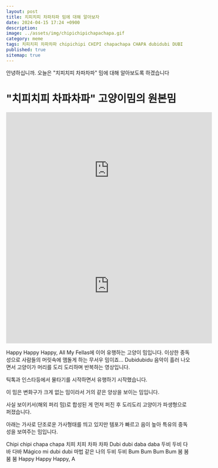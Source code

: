 ```yaml
---
layout: post
title: 치피치피 차파차파 밈에 대해 알아보자
date: 2024-04-15 17:24 +0900
description: 
image: ../assets/img/chipichipichapachapa.gif
category: meme
tags: 치피치피 차파차파 chipichipi CHIPI chapachapa CHAPA dubidubi DUBI
published: true
sitemap: true
---
```


안녕하십니까. 오늘은 "치피치피 차파차파" 밈에 대해 알아보도록 하겠습니다

# "치피치피 차파차파" 고양이밈의 원본밈
<iframe width="560" height="315" src="https://www.youtube.com/embed/wh9QLjk3M2k?si=IU2r1ysr4kxcJSZk" title="YouTube video player" frameborder="0" allow="accelerometer; autoplay; clipboard-write; encrypted-media; gyroscope; picture-in-picture; web-share" referrerpolicy="strict-origin-when-cross-origin" allowfullscreen></iframe>

<iframe width="560" height="315" src="https://www.youtube.com/embed/KbUBfXEju3c?si=hD7RFLCrDQvSTaE9" title="YouTube video player" frameborder="0" allow="accelerometer; autoplay; clipboard-write; encrypted-media; gyroscope; picture-in-picture; web-share" referrerpolicy="strict-origin-when-cross-origin" allowfullscreen></iframe>

Happy Happy Happy, All My Fellas에 이어 유행하는 고양이 밈입니다. 이상한 중독성으로 사람들의 머릿속에 맴돌게 하는 무서우 밈이죠... Dubidubidu 음악이 흘러 나오면서 고양이가 머리를 도리 도리하며 반복하는 영상입니다. 

틱톡과 인스타등에서 물타기를 시작하면서 유행하기 시작했습니다.

이 밈은 변화구가 크게 없는 밈이라서 거의 같은 양상을 보이는 밈입니다.

사실 보이키서(해외 퍼리 밈)로 합성된 게 먼저 퍼진 후 도리도리 고양이가 파생형으로 퍼졌습니다.

아래는 가사로 단조로운 가사형태를 띄고 있지만 템포가 빠르고 음이 높아 특유의 중독성을 보여주는 밈입니다.

Chipi chipi chapa chapa
치피 치피 차파 차파
Dubi dubi daba daba
두비 두비 다바 다바
Mágico mi dubi dubi
마법 같은 나의 두비 두비
Bum Bum Bum Bum
붐 붐 붐 붐
Happy Happy Happy, A